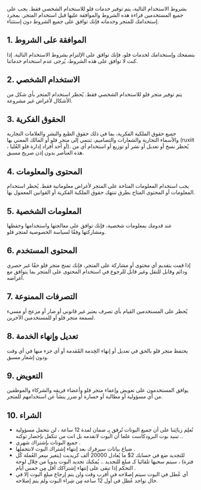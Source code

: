 بشروط الاستخدام التالية، يتم توفير خدمات فلو للاستخدام الشخصي فقط. يجب على جميع المستخدمين قراءة هذه الشروط والموافقة عليها قبل استخدام المتجر. بمجرد إستخدامك للمتجر وخدماته فإنك توافق على جميع الشروط دون إستثناء.

## 1. الموافقة على الشروط
بتصفحك وإستخدامك لخدمات فلو، فإنك توافق على الإلتزام بشروط الاستخدام التالية. إذا كنت لا توافق على هذه الشروط، يُرجى عدم استخدام خدماتنا.

## 2. الاستخدام الشخصي
يتم توفير متجر فلو للاستخدام الشخصي فقط. يُحظر استخدام المتجر بأي شكل من الأشكال لأغراض غير مشروعة.

## 3. الحقوق الفكرية
جميع حقوق الملكية الفكرية، بما في ذلك حقوق الطبع والنشر والعلامات التجارية والأسماء التجارية والشعارات والتصاميم، تنتمي إلى متجر فلو أو المالك المعني بها (ruxiit ، أو أحد أفراد إدارة فلو العُليا). يُحظر نسخ أو تعديل أو نشر أو توزيع أو استخدام أي من هذه العناصر بدون إذن صريح مسبق.

## 4. المحتوى والمعلومات
يجب استخدام المعلومات المتاحة على المتجر لأغراض معلوماتية فقط. يُحظر استخدام المعلومات أو المحتوى المتاح بطرق تنتهك حقوق الملكية الفكرية أو القوانين المعمول بها.

## 5. المعلومات الشخصية
عند قدومك بمعلومات شخصية، فإنك توافق على معالجتها واستخدامها وحفظها ومشاركتها وفقًا لسياسة الخصوصية لمتجر فلو.

## 6. المحتوى المستخدم
إذا قمت بتقديم أي محتوى أو مشاركة على المتجر، فإنك تمنح متجر فلو حقًا غير حصري ودائم وقابل للنقل وغير قابل للرجوع في استخدام المحتوى على المتجر بما يتوافق مع أغراضه.

## 7. التصرفات الممنوعة
يُحظر على المستخدمين القيام بأي تصرف يعتبر غير قانوني أو ضار أو مزعج أو مسيء لسمعة متجر فلو أو للمستخدمين الآخرين.

## 8. تعديل وإنهاء الخدمة
يحتفظ متجر فلو بالحق في تعديل أو إنهاء الخِدمة المُقدمة أو أي جزء منها في أي وقت ودون إشعار مسبق.

## 9. التعويض
يوافق المستخدمون على تعويض وإعفاء متجر فلو وأعضاء فريقه والشركاء والموظفين من أي مسؤولية أو مطالبة أو خسارة أو ضرر ينشأ عن استخدامهم للمتجر.

## 10. الشراء
- نُعلِم زبائِننا على أن جميع البوتات تُرفق بِـ ضمان لمدة 12 ساعة ، لن نتحمل مسؤولية تبنيد بوت البرودكاست علما أن البوت لانقدمه بل انت من تتكفل بإحضار توكنه ..
- جميع البوتات بإشتراك شهري .
- ضياع بيانات سيرفرك بعد إنتهاء إشتراك البوت لانتحملها .
- للتجديد ضع في حسابك 2$ ما يُعادل 20000 ألف كريديت (يتغير سِعر العُملة كُل فترة)  ، سيتم سحبها تلقائيا كـ مبلغ للتجديد .. يُمكنك تجديد البوت يدويا من خِلال لوحة التحكم إذا تبقى على إنتهاء إشتراكك أقل مِن خمس أيام .
- أي عُطل في البوت سيتم إصلاحه في أقرب وقت ولن يتم إرجاع مبلغ البوت إلا في حال تواجد عُطل في أول 12 ساعه مِن شِراء البوت ولم يتم إصلاحه.
